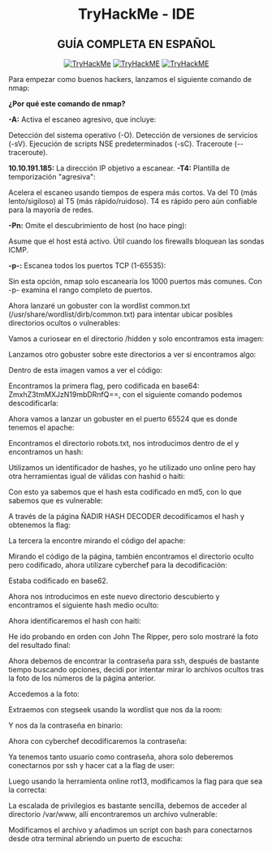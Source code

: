 <div align="center">
  
# TryHackMe - IDE 

</div>

<div align="center">
 
## GUÍA COMPLETA EN ESPAÑOL 


  [![TryHackMe](https://img.shields.io/badge/Platform-TryHackMe-success?style=for-the-badge)](#)
  [![TryHackME](https://img.shields.io/badge/Difficulty-Easy-blue?style=for-the-badge)](#)
  [![TryHackME](https://img.shields.io/badge/OS-Linux-orange?style=for-the-badge)](#)

</div>
Para empezar como buenos hackers, lanzamos el siguiente comando de nmap:

**¿Por qué este comando de nmap?**

**-A:** Activa el escaneo agresivo, que incluye:

Detección del sistema operativo (-O).
Detección de versiones de servicios (-sV).
Ejecución de scripts NSE predeterminados (-sC).
Traceroute (--traceroute).

**10.10.191.185:** La dirección IP objetivo a escanear.
**-T4:** Plantilla de temporización "agresiva":

Acelera el escaneo usando tiempos de espera más cortos.
Va del T0 (más lento/sigiloso) al T5 (más rápido/ruidoso).
T4 es rápido pero aún confiable para la mayoría de redes.

**-Pn:** Omite el descubrimiento de host (no hace ping):

Asume que el host está activo.
Útil cuando los firewalls bloquean las sondas ICMP.

 **-p-:** Escanea todos los puertos TCP (1-65535):

Sin esta opción, nmap solo escanearía los 1000 puertos más comunes.
Con -p- examina el rango completo de puertos.

Ahora lanzaré un gobuster con la wordlist common.txt (/usr/share/wordlist/dirb/common.txt) para intentar ubicar posibles directorios ocultos o vulnerables:

Vamos a curiosear en el directorio /hidden y solo encontramos esta imagen:

Lanzamos otro gobuster sobre este directorios a ver si encontramos algo:

Dentro de esta imagen vamos a ver el código:

Encontramos la primera flag, pero codificada en base64: ZmxhZ3tmMXJzN19mbDRnfQ==, con el siguiente comando podemos descodificarla:

Ahora vamos a lanzar un gobuster en el puerto 65524 que es donde tenemos el apache:

Encontramos el directorio robots.txt, nos introducimos dentro de el y encontramos un hash:

Utilizamos un identificador de hashes, yo he utilizado uno online pero hay otra herramientas igual de válidas con hashid o haiti:

Con esto ya sabemos que el hash esta codificado en md5, con lo que sabemos que es vulnerable:

A través de la página ÑADIR HASH DECODER decodificamos el hash y obtenemos la flag:

La tercera la encontre mirando el código del apache:

Mirando el código de la página, también encontramos el directorio oculto pero codificado, ahora utilizare cyberchef para la decodificación:

Estaba codificado en base62.

Ahora nos introducimos en este nuevo directorio descubierto y encontramos el siguiente hash medio oculto:

Ahora identificaremos el hash con haiti:

He ido probando en orden con John The Ripper, pero solo mostraré la foto del resultado final:

Ahora debemos de encontrar la contraseña para ssh, después de bastante tiempo buscando opciones, decidí por intentar mirar lo archivos ocultos tras la foto de los números de la página anterior.

Accedemos a la foto:

Extraemos con stegseek usando la wordlist que nos da la room:

Y nos da la contraseña en binario:

Ahora con cyberchef decodificaremos la contraseña:

Ya tenemos tanto usuario como contraseña, ahora solo deberemos conectarnos por ssh y hacer cat a la flag de user:

Luego usando la herramienta online rot13, modificamos la flag para que sea la correcta:

La escalada de privilegios es bastante sencilla, debemos de acceder al directorio /var/www, allí encontraremos un archivo vulnerable:

Modificamos el archivo y añadimos un script con bash para conectarnos desde otra terminal abriendo un puerto de escucha:










